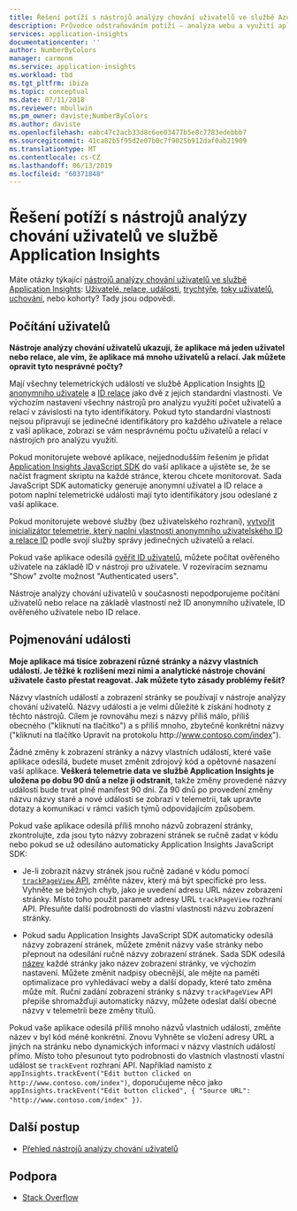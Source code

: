```yaml
---
title: Řešení potíží s nástrojů analýzy chování uživatelů ve službě Azure Application Insights
description: Průvodce odstraňováním potíží – analýza webu a využití aplikace pomocí Application Insights.
services: application-insights
documentationcenter: ''
author: NumberByColors
manager: carmonm
ms.service: application-insights
ms.workload: tbd
ms.tgt_pltfrm: ibiza
ms.topic: conceptual
ms.date: 07/11/2018
ms.reviewer: mbullwin
ms.pm_owner: daviste;NumberByColors
ms.author: daviste
ms.openlocfilehash: eabc47c2acb33d8c6ee03477b5e8c7783edebbb7
ms.sourcegitcommit: 41ca82b5f95d2e07b0c7f9025b912daf0ab21909
ms.translationtype: MT
ms.contentlocale: cs-CZ
ms.lasthandoff: 06/13/2019
ms.locfileid: "60371848"
---
```

# <a name="troubleshoot-user-behavior-analytics-tools-in-application-insights"></a>Řešení potíží s nástrojů analýzy chování uživatelů ve službě Application Insights
Máte otázky týkající [nástrojů analýzy chování uživatelů ve službě Application Insights](usage-overview.md): [Uživatelé, relace, události](usage-segmentation.md), [trychtýře](usage-funnels.md), [toky uživatelů](usage-flows.md), [uchování](usage-retention.md), nebo kohorty? Tady jsou odpovědi.

## <a name="counting-users"></a>Počítání uživatelů
**Nástroje analýzy chování uživatelů ukazují, že aplikace má jeden uživatel nebo relace, ale vím, že aplikace má mnoho uživatelů a relací. Jak můžete opravit tyto nesprávné počty?**

Mají všechny telemetrických událostí ve službě Application Insights [ID anonymního uživatele](../../azure-monitor/app/data-model-context.md) a [ID relace](../../azure-monitor/app/data-model-context.md) jako dvě z jejich standardní vlastnosti. Ve výchozím nastavení všechny nástrojů pro analýzu využití počet uživatelů a relací v závislosti na tyto identifikátory. Pokud tyto standardní vlastnosti nejsou připravují se jedinečné identifikátory pro každého uživatele a relace z vaší aplikace, zobrazí se vám nesprávnému počtu uživatelů a relací v nástrojích pro analýzu využití.

Pokud monitorujete webové aplikace, nejjednodušším řešením je přidat [Application Insights JavaScript SDK](../../azure-monitor/app/javascript.md) do vaší aplikace a ujistěte se, že se načíst fragment skriptu na každé stránce, kterou chcete monitorovat. Sada JavaScript SDK automaticky generuje anonymní uživatel a ID relace a potom naplní telemetrické události mají tyto identifikátory jsou odeslané z vaší aplikace.

Pokud monitorujete webové služby (bez uživatelského rozhraní), [vytvořit inicializátor telemetrie, který naplní vlastnosti anonymního uživatelského ID a relace ID](usage-send-user-context.md) podle svojí služby správy jedinečných uživatelů a relací.

Pokud vaše aplikace odesílá [ověřit ID uživatelů](../../azure-monitor/app/api-custom-events-metrics.md#authenticated-users), můžete počítat ověřeného uživatele na základě ID v nástroji pro uživatele. V rozevíracím seznamu "Show" zvolte možnost "Authenticated users".

Nástroje analýzy chování uživatelů v současnosti nepodporujeme počítání uživatelů nebo relace na základě vlastností než ID anonymního uživatele, ID ověřeného uživatele nebo ID relace.

## <a name="naming-events"></a>Pojmenování události
**Moje aplikace má tisíce zobrazení různé stránky a názvy vlastních událostí. Je těžké k rozlišení mezi nimi a analytické nástroje chování uživatele často přestat reagovat. Jak můžete tyto zásady problémy řešit?**

Názvy vlastních událostí a zobrazení stránky se používají v nástroje analýzy chování uživatelů. Názvy událostí a je velmi důležité k získání hodnoty z těchto nástrojů. Cílem je rovnováhu mezi s názvy příliš málo, příliš obecného ("kliknutí na tlačítko") a s příliš mnoho, zbytečně konkrétní názvy ("kliknutí na tlačítko Upravit na protokolu http:\//www.contoso.com/index").

Žádné změny k zobrazení stránky a názvy vlastních událostí, které vaše aplikace odesílá, budete muset změnit zdrojový kód a opětovné nasazení vaší aplikace. **Veškerá telemetrie data ve službě Application Insights je uložena po dobu 90 dnů a nelze ji odstranit**, takže změny provedené názvy událostí bude trvat plně manifest 90 dní. Za 90 dnů po provedení změny názvu názvy staré a nové události se zobrazí v telemetrii, tak upravte dotazy a komunikaci v rámci vašich týmů odpovídajícím způsobem.

Pokud vaše aplikace odesílá příliš mnoho názvů zobrazení stránky, zkontrolujte, zda jsou tyto názvy zobrazení stránek se ručně zadat v kódu nebo pokud se už odesíláno automaticky Application Insights JavaScript SDK:

* Je-li zobrazit názvy stránek jsou ručně zadané v kódu pomocí [ `trackPageView` API](https://github.com/Microsoft/ApplicationInsights-JS/blob/master/API-reference.md), změňte název, který má být specifické pro less. Vyhněte se běžných chyb, jako je uvedení adresu URL název zobrazení stránky. Místo toho použít parametr adresy URL `trackPageView` rozhraní API. Přesuňte další podrobnosti do vlastní vlastnosti názvu zobrazení stránky.

* Pokud sadu Application Insights JavaScript SDK automaticky odesílá názvy zobrazení stránek, můžete změnit názvy vaše stránky nebo přepnout na odesílání ručně názvy zobrazení stránek. Sada SDK odesílá [název](https://developer.mozilla.org/docs/Web/HTML/Element/title) každé stránky jako název zobrazení stránky, ve výchozím nastavení. Můžete změnit nadpisy obecnější, ale mějte na paměti optimalizace pro vyhledávací weby a další dopady, které tato změna může mít. Ruční zadání zobrazení stránky s názvy `trackPageView` API přepíše shromažďují automaticky názvy, můžete odeslat další obecné názvy v telemetrii beze změny titulů.   

Pokud vaše aplikace odesílá příliš mnoho názvů vlastních událostí, změňte název v byl kód méně konkrétní. Znovu Vyhněte se vložení adresy URL a jiných na stránku nebo dynamických informací v názvy vlastních událostí přímo. Místo toho přesunout tyto podrobnosti do vlastních vlastností vlastní událost se `trackEvent` rozhraní API. Například namísto z `appInsights.trackEvent("Edit button clicked on http://www.contoso.com/index")`, doporučujeme něco jako `appInsights.trackEvent("Edit button clicked", { "Source URL": "http://www.contoso.com/index" })`.

## <a name="next-steps"></a>Další postup

* [Přehled nástrojů analýzy chování uživatelů](usage-overview.md)

## <a name="get-help"></a>Podpora
* [Stack Overflow](https://stackoverflow.com/questions/tagged/ms-application-insights)

